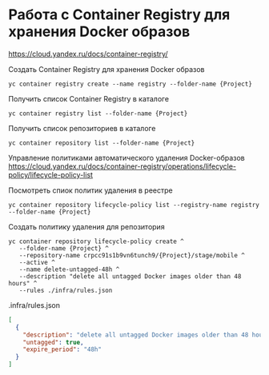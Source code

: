 ﻿# Работа с Container Registry для хранения Docker образов

https://cloud.yandex.ru/docs/container-registry/

Создать Container Registry для хранения Docker образов
```
yc container registry create --name registry --folder-name {Project}
```

Получить список Container Registry в каталоге
```
yc container registry list --folder-name {Project}
```

Получить список репозиториев в каталоге
```
yc container repository list --folder-name {Project}
```

Управление политиками автоматического удаления Docker-образов
https://cloud.yandex.ru/docs/container-registry/operations/lifecycle-policy/lifecycle-policy-list

Посмотреть спиок политик удаления в реестре
```
yc container repository lifecycle-policy list --registry-name registry --folder-name {Project}
```

Создать политику удаления для репозитория
```
yc container repository lifecycle-policy create ^
   --folder-name {Project} ^
   --repository-name crpcc91s1b9vn6tunch9/{Project}/stage/mobile ^
   --active ^
   --name delete-untagged-48h ^
   --description "delete all untagged Docker images older than 48 hours" ^
   --rules ./infra/rules.json
```
.infra/rules.json

```json
[
  {
    "description": "delete all untagged Docker images older than 48 hours",
    "untagged": true,
    "expire_period": "48h"
  }
]
```
